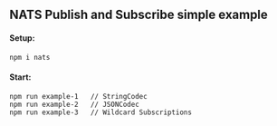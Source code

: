 ## NATS Publish and Subscribe simple example

#### Setup:

```
npm i nats
```

#### Start:

```
npm run example-1   // StringCodec
npm run example-2   // JSONCodec
npm run example-3   // Wildcard Subscriptions
```
